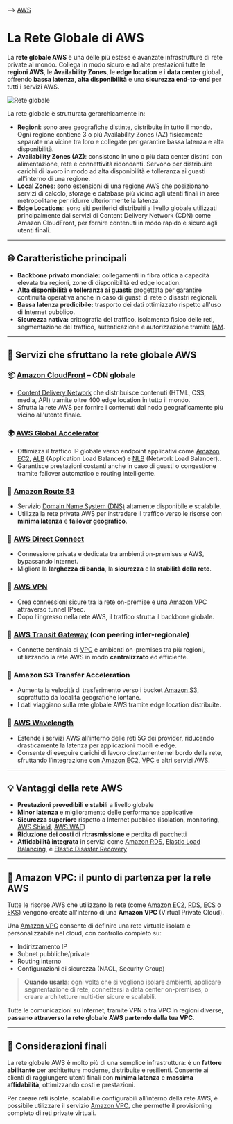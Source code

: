 --> [AWS](/00-Intro/AWS.md) 
# La Rete Globale di AWS

La **rete globale AWS** è una delle più estese e avanzate infrastrutture di rete private al mondo. Collega in modo sicuro e ad alte prestazioni tutte le **regioni AWS**, le **Availability Zones**, le **edge location** e i **data center** globali, offrendo **bassa latenza**, **alta disponibilità** e una **sicurezza end-to-end** per tutti i servizi AWS.

![Rete globale](global-infrastructure.png)

La rete globale è strutturata gerarchicamente in:

- **Regioni**: sono aree geografiche distinte, distribuite in tutto il mondo. Ogni regione contiene 3 o più Availability Zones (AZ) fisicamente separate ma vicine tra loro e collegate per garantire bassa latenza e alta disponibilità.
- **Availability Zones (AZ)**: consistono in uno o più data center distinti con alimentazione, rete e connettività ridondanti. Servono per distribuire carichi di lavoro in modo ad alta disponibilità e tolleranza ai guasti all'interno di una regione.
- **Local Zones**: sono estensioni di una regione AWS che posizionano servizi di calcolo, storage e database più vicino agli utenti finali in aree metropolitane per ridurre ulteriormente la latenza.
- **Edge Locations**: sono siti periferici distribuiti a livello globale utilizzati principalmente dai servizi di Content Delivery Network (CDN) come Amazon CloudFront, per fornire contenuti in modo rapido e sicuro agli utenti finali.


---

## 🌐 Caratteristiche principali

- **Backbone privato mondiale:** collegamenti in fibra ottica a capacità elevata tra regioni, zone di disponibilità ed edge location.
- **Alta disponibilità e tolleranza ai guasti:** progettata per garantire continuità operativa anche in caso di guasti di rete o disastri regionali.
- **Bassa latenza predicibile:** trasporto dei dati ottimizzato rispetto all'uso di Internet pubblico.
- **Sicurezza nativa:** crittografia del traffico, isolamento fisico delle reti, segmentazione del traffico, autenticazione e autorizzazione tramite [IAM](/09-Sicurezza-Compliance-Governance/Sicurezza/AWS-IAM.md).

---

## 🚀 Servizi che sfruttano la rete globale AWS

### 📦 [Amazon CloudFront](/03-CDN-e-Networking/Amazon-CloudFront.md) – CDN globale

- [Content Delivery Network](/03-CDN-e-Networking/Content-Delivery-Networks.md) che distribuisce contenuti (HTML, CSS, media, API) tramite oltre 400 edge location in tutto il mondo.
- Sfrutta la rete AWS per fornire i contenuti dal nodo geograficamente più vicino all'utente finale.

### 🌍 [AWS Global Accelerator](/03-CDN-e-Networking/AWS-Global-Accelerator.md)

- Ottimizza il traffico IP globale verso endpoint applicativi come [Amazon EC2](/01-Compute-options/Amazon-EC2.md), [ALB](/03-CDN-e-Networking/Amazon-ELB.md) (Application Load Balancer) e [NLB](/03-CDN-e-Networking/Amazon-ELB.md) (Network Load Balancer)..
- Garantisce prestazioni costanti anche in caso di guasti o congestione tramite failover automatico e routing intelligente.

### 🧭 [Amazon Route 53](/03-CDN-e-Networking/Amazon-Route-53.md)

- Servizio [Domain Name System (DNS)](/03-CDN-e-Networking/Domain-Name-System.md)  altamente disponibile e scalabile.
- Utilizza la rete privata AWS per instradare il traffico verso le risorse con **minima latenza** e **failover geografico**.

### 🔌 [AWS Direct Connect](/03-CDN-e-Networking/AWS-Direct-Connect.md)

- Connessione privata e dedicata tra ambienti on-premises e AWS, bypassando Internet.
- Migliora la **larghezza di banda**, la **sicurezza** e la **stabilità della rete**.

### 🔐 [AWS VPN](/03-CDN-e-Networking/AWS-VPN.md)

- Crea connessioni sicure tra la rete on-premise e una [Amazon VPC](/03-CDN-e-Networking/Amazon-VPC.md) attraverso tunnel IPsec.
- Dopo l’ingresso nella rete AWS, il traffico sfrutta il backbone globale.

### 🔁 [AWS Transit Gateway](/03-CDN-e-Networking/AWS-Transit-Gateway.md) (con peering inter-regionale)

- Connette centinaia di [VPC](/03-CDN-e-Networking/Amazon-VPC.md) e ambienti on-premises tra più regioni, utilizzando la rete AWS in modo **centralizzato** ed efficiente.

### 🚀 Amazon S3 Transfer Acceleration

- Aumenta la velocità di trasferimento verso i bucket [Amazon S3](/02-Storage-services/Amazon-S3.md), soprattutto da località geografiche lontane.
- I dati viaggiano sulla rete globale AWS tramite edge location distribuite.

### 📡 [AWS Wavelength](/03-CDN-e-Networking/AWS-Wavelength.md)

- Estende i servizi AWS all’interno delle reti 5G dei provider, riducendo drasticamente la latenza per applicazioni mobili e edge.
- Consente di eseguire carichi di lavoro direttamente nel bordo della rete, sfruttando l’integrazione con [Amazon EC2](/01-Compute-options/Amazon-EC2.md), [VPC](/03-CDN-e-Networking/Amazon-VPC.md) e altri servizi AWS.


---

## 💡 Vantaggi della rete AWS

- **Prestazioni prevedibili e stabili** a livello globale
- **Minor latenza** e miglioramento delle performance applicative
- **Sicurezza superiore** rispetto a Internet pubblico (isolation, monitoring, [AWS Shield](/09-Sicurezza-Compliance-Governance/Sicurezza/AWS-Shield.md), [AWS WAF](/09-Sicurezza-Compliance-Governance/Sicurezza/AWS-WAF.md))
- **Riduzione dei costi di ritrasmissione** e perdita di pacchetti
- **Affidabilità integrata** in servizi come [Amazon RDS](/04-Database-services/Amazon-RDS.md), [Elastic Load Balancing](/03-CDN-e-Networking/Amazon-ELB.md), e [Elastic Disaster Recovery](/02-Storage-services/Elastic-Disaster-Recovery.md)

---

## 🧱 Amazon VPC: il punto di partenza per la rete AWS

Tutte le risorse AWS che utilizzano la rete (come [Amazon EC2](/01-Compute-options/Amazon-EC2.md), [RDS](/04-Database-services/Amazon-RDS.md), [ECS](/01-Compute-options/Amazon-ECS.md) o [EKS](/01-Compute-options/Amazon-EKS.md)) vengono create all'interno di una **Amazon VPC** (Virtual Private Cloud).

Una [Amazon VPC](/03-CDN-e-Networking/Amazon-VPC.md) consente di definire una rete virtuale isolata e personalizzabile nel cloud, con controllo completo su:

- Indirizzamento IP
- Subnet pubbliche/private
- Routing interno
- Configurazioni di sicurezza (NACL, Security Group)

> **Quando usarla**: ogni volta che si vogliono isolare ambienti, applicare segmentazione di rete, connettersi a data center on-premises, o creare architetture multi-tier sicure e scalabili.

Tutte le comunicazioni su Internet, tramite VPN o tra VPC in regioni diverse, **passano attraverso la rete globale AWS partendo dalla tua VPC**.

---

## 🔗 Considerazioni finali

La rete globale AWS è molto più di una semplice infrastruttura: è un **fattore abilitante** per architetture moderne, distribuite e resilienti. Consente ai clienti di raggiungere utenti finali con **minima latenza** e **massima affidabilità**, ottimizzando costi e prestazioni.

Per creare reti isolate, scalabili e configurabili all’interno della rete AWS, è possibile utilizzare il servizio [Amazon VPC](/03-CDN-e-Networking/Amazon-VPC.md), che permette il provisioning completo di reti private virtuali.
